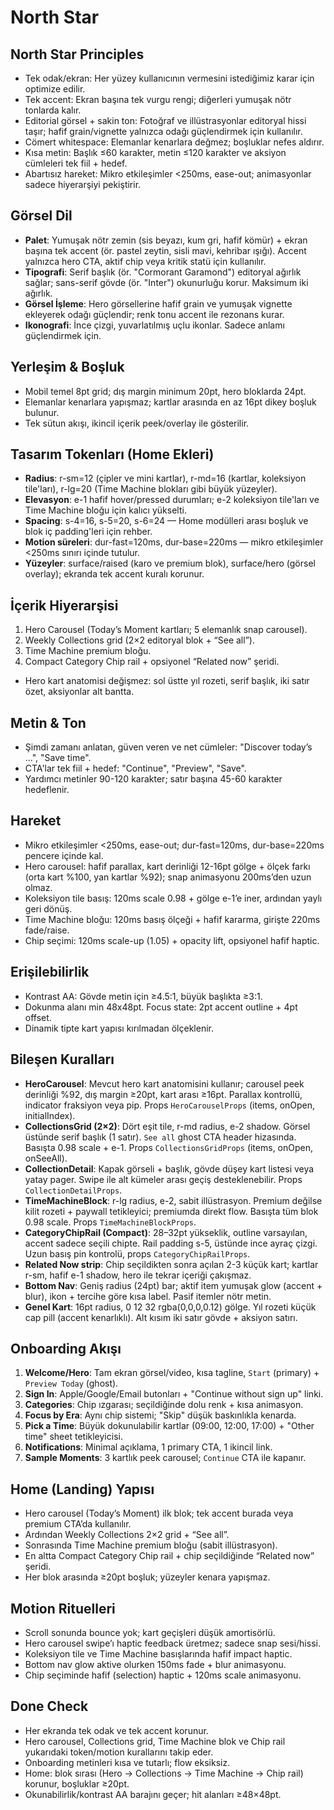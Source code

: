 # North Star

## North Star Principles
- Tek odak/ekran: Her yüzey kullanıcının vermesini istediğimiz karar için optimize edilir.
- Tek accent: Ekran başına tek vurgu rengi; diğerleri yumuşak nötr tonlarda kalır.
- Editorial görsel + sakin ton: Fotoğraf ve illüstrasyonlar editoryal hissi taşır; hafif grain/vignette yalnızca odağı güçlendirmek için kullanılır.
- Cömert whitespace: Elemanlar kenarlara değmez; boşluklar nefes aldırır.
- Kısa metin: Başlık ≤60 karakter, metin ≤120 karakter ve aksiyon cümleleri tek fiil + hedef.
- Abartısız hareket: Mikro etkileşimler <250ms, ease-out; animasyonlar sadece hiyerarşiyi pekiştirir.

## Görsel Dil
- **Palet**: Yumuşak nötr zemin (sis beyazı, kum gri, hafif kömür) + ekran başına tek accent (ör. pastel zeytin, sisli mavi, kehribar ışığı). Accent yalnızca hero CTA, aktif chip veya kritik statü için kullanılır.
- **Tipografi**: Serif başlık (ör. "Cormorant Garamond") editoryal ağırlık sağlar; sans-serif gövde (ör. "Inter") okunurluğu korur. Maksimum iki ağırlık.
- **Görsel İşleme**: Hero görsellerine hafif grain ve yumuşak vignette ekleyerek odağı güçlendir; renk tonu accent ile rezonans kurar.
- **Ikonografi**: İnce çizgi, yuvarlatılmış uçlu ikonlar. Sadece anlamı güçlendirmek için.

## Yerleşim & Boşluk
- Mobil temel 8pt grid; dış margin minimum 20pt, hero bloklarda 24pt.
- Elemanlar kenarlara yapışmaz; kartlar arasında en az 16pt dikey boşluk bulunur.
- Tek sütun akışı, ikincil içerik peek/overlay ile gösterilir.

## Tasarım Tokenları (Home Ekleri)
- **Radius**: r-sm=12 (çipler ve mini kartlar), r-md=16 (kartlar, koleksiyon tile'ları), r-lg=20 (Time Machine blokları gibi büyük yüzeyler).
- **Elevasyon**: e-1 hafif hover/pressed durumları; e-2 koleksiyon tile'ları ve Time Machine bloğu için kalıcı yükselti.
- **Spacing**: s-4=16, s-5=20, s-6=24 — Home modülleri arası boşluk ve blok iç padding'leri için rehber.
- **Motion süreleri**: dur-fast=120ms, dur-base=220ms — mikro etkileşimler <250ms sınırı içinde tutulur.
- **Yüzeyler**: surface/raised (karo ve premium blok), surface/hero (görsel overlay); ekranda tek accent kuralı korunur.

## İçerik Hiyerarşisi
1. Hero Carousel (Today’s Moment kartları; 5 elemanlık snap carousel).
2. Weekly Collections grid (2×2 editoryal blok + “See all”).
3. Time Machine premium bloğu.
4. Compact Category Chip rail + opsiyonel “Related now” şeridi.
- Hero kart anatomisi değişmez: sol üstte yıl rozeti, serif başlık, iki satır özet, aksiyonlar alt bantta.

## Metin & Ton
- Şimdi zamanı anlatan, güven veren ve net cümleler: "Discover today’s ...", "Save time".
- CTA'lar tek fiil + hedef: "Continue", "Preview", "Save".
- Yardımcı metinler 90-120 karakter; satır başına 45-60 karakter hedeflenir.

## Hareket
- Mikro etkileşimler <250ms, ease-out; dur-fast=120ms, dur-base=220ms pencere içinde kal.
- Hero carousel: hafif parallax, kart derinliği 12-16pt gölge + ölçek farkı (orta kart %100, yan kartlar %92); snap animasyonu 200ms’den uzun olmaz.
- Koleksiyon tile basış: 120ms scale 0.98 + gölge e-1’e iner, ardından yaylı geri dönüş.
- Time Machine bloğu: 120ms basış ölçeği + hafif kararma, girişte 220ms fade/raise.
- Chip seçimi: 120ms scale-up (1.05) + opacity lift, opsiyonel hafif haptic.

## Erişilebilirlik
- Kontrast AA: Gövde metin için ≥4.5:1, büyük başlıkta ≥3:1.
- Dokunma alanı min 48x48pt. Focus state: 2pt accent outline + 4pt offset.
- Dinamik tipte kart yapısı kırılmadan ölçeklenir.

## Bileşen Kuralları
- **HeroCarousel**: Mevcut hero kart anatomisini kullanır; carousel peek derinliği %92, dış margin ≥20pt, kart arası ≥16pt. Parallax kontrollü, indicator fraksiyon veya pip. Props `HeroCarouselProps` (items, onOpen, initialIndex).
- **CollectionsGrid (2×2)**: Dört eşit tile, r-md radius, e-2 shadow. Görsel üstünde serif başlık (1 satır). `See all` ghost CTA header hizasında. Basışta 0.98 scale + e-1. Props `CollectionsGridProps` (items, onOpen, onSeeAll).
- **CollectionDetail**: Kapak görseli + başlık, gövde düşey kart listesi veya yatay pager. Swipe ile alt kümeler arası geçiş desteklenebilir. Props `CollectionDetailProps`.
- **TimeMachineBlock**: r-lg radius, e-2, sabit illüstrasyon. Premium değilse kilit rozeti + paywall tetikleyici; premiumda direkt flow. Basışta tüm blok 0.98 scale. Props `TimeMachineBlockProps`.
- **CategoryChipRail (Compact)**: 28–32pt yükseklik, outline varsayılan, accent sadece seçili chipte. Rail padding s-5, üstünde ince ayraç çizgi. Uzun basış pin kontrolü, props `CategoryChipRailProps`.
- **Related Now strip**: Chip seçildikten sonra açılan 2-3 küçük kart; kartlar r-sm, hafif e-1 shadow, hero ile tekrar içeriği çakışmaz.
- **Bottom Nav**: Geniş radius (24pt) bar; aktif item yumuşak glow (accent + blur), ikon + tercihe göre kısa label. Pasif itemler nötr metin.
- **Genel Kart**: 16pt radius, 0 12 32 rgba(0,0,0,0.12) gölge. Yıl rozeti küçük cap pill (accent kenarlıklı). Alt kısım iki satır gövde + aksiyon satırı.

## Onboarding Akışı
1. **Welcome/Hero**: Tam ekran görsel/video, kısa tagline, `Start` (primary) + `Preview Today` (ghost).
2. **Sign In**: Apple/Google/Email butonları + "Continue without sign up" linki.
3. **Categories**: Chip ızgarası; seçildiğinde dolu renk + kısa animasyon.
4. **Focus by Era**: Aynı chip sistemi; "Skip" düşük baskınlıkla kenarda.
5. **Pick a Time**: Büyük dokunulabilir kartlar (09:00, 12:00, 17:00) + "Other time" sheet tetikleyicisi.
6. **Notifications**: Minimal açıklama, 1 primary CTA, 1 ikincil link.
7. **Sample Moments**: 3 kartlık peek carousel; `Continue` CTA ile kapanır.

## Home (Landing) Yapısı
- Hero carousel (Today’s Moment) ilk blok; tek accent burada veya premium CTA’da kullanılır.
- Ardından Weekly Collections 2×2 grid + “See all”.
- Sonrasında Time Machine premium bloğu (sabit illüstrasyon).
- En altta Compact Category Chip rail + chip seçildiğinde “Related now” şeridi.
- Her blok arasında ≥20pt boşluk; yüzeyler kenara yapışmaz.

## Motion Rituelleri
- Scroll sonunda bounce yok; kart geçişleri düşük amortisörlü.
- Hero carousel swipe’ı haptic feedback üretmez; sadece snap sesi/hissi.
- Koleksiyon tile ve Time Machine basışlarında hafif impact haptic.
- Bottom nav glow aktive olurken 150ms fade + blur animasyonu.
- Chip seçiminde hafif (selection) haptic + 120ms scale animasyonu.

## Done Check
- Her ekranda tek odak ve tek accent korunur.
- Hero carousel, Collections grid, Time Machine blok ve Chip rail yukarıdaki token/motion kurallarını takip eder.
- Onboarding metinleri kısa ve tutarlı; flow eksiksiz.
- Home: blok sırası (Hero → Collections → Time Machine → Chip rail) korunur, boşluklar ≥20pt.
- Okunabilirlik/kontrast AA barajını geçer; hit alanları ≥48×48pt.
